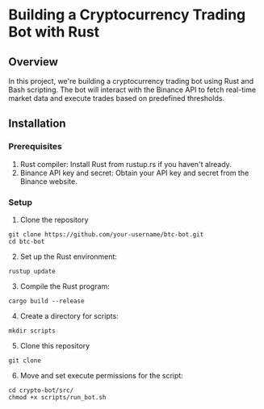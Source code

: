 # Building a Cryptocurrency Trading Bot with Rust

## Overview

In this project, we're building a cryptocurrency trading bot using Rust and Bash scripting. The bot will interact with the Binance API to fetch real-time market data and execute trades based on predefined thresholds.

## Installation

### Prerequisites

1. Rust compiler: Install Rust from rustup.rs if you haven't already.
2. Binance API key and secret: Obtain your API key and secret from the Binance website. 

### Setup

1. Clone the repository

```
git clone https://github.com/your-username/btc-bot.git
cd btc-bot
```

2. Set up the Rust environment:

```
rustup update
```

3. Compile the Rust program:

```
cargo build --release
```

4. Create a directory for scripts:

```
mkdir scripts

```

5. Clone this repository

```
git clone 
```

6. Move and set execute permissions for the script:

```
cd crypto-bot/src/
chmod +x scripts/run_bot.sh
```
